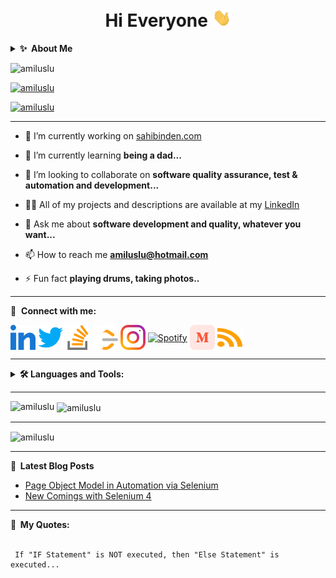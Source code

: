 <h1 align="center">Hi Everyone <img  src="https://raw.githubusercontent.com/amiluslu/amiluslu/main/icons/hi.gif" width=30px"></h1>

<details>
  <summary><b>✨&nbsp;&nbsp;About&nbsp;Me</b></summary>
  <br/>
I'm a Principal in Software Quality Assurance, Test & Automation and would love to combine my passion for quality assurance and test automation with my software development skills to continue building personalized productive products for people and companies.
</details>

<p align="left"> <img src="https://komarev.com/ghpvc/?username=amiluslu&label=Profile%20views&color=0e75b6&style=flat" alt="amiluslu" /> </p>

<p align="left"> <a href="https://github.com/ryo-ma/github-profile-trophy"><img src="https://github-profile-trophy.vercel.app/?username=amiluslu" alt="amiluslu" /></a> </p>

<p align="left"> <a href="https://twitter.com/amiluslu" target="blank"><img src="https://img.shields.io/twitter/follow/amiluslu?logo=twitter&style=for-the-badge" alt="amiluslu" /></a> </p>

---

- 🔭 I’m currently working on [sahibinden.com](https://sahibinden.com)

- 🌱 I’m currently learning **being a dad...**

- 👯 I’m looking to collaborate on **software quality assurance, test & automation and development...**

- 👨‍💻 All of my projects and descriptions are available at my [LinkedIn](https://www.linkedin.com/in/amil-uslu/)

- 💬 Ask me about **software development and quality, whatever you want...**

- 📫 How to reach me **amiluslu@hotmail.com**

- ⚡ Fun fact **playing drums, taking photos..**

---

🔗 &nbsp;**Connect with me:**
<p align="left">
<a href="https://linkedin.com/in/amil-uslu" target="blank"><img align="center" src="https://raw.githubusercontent.com/amiluslu/amiluslu/main/icons/linkedin.svg" alt="amiluslu" height="40" width="40" /></a>
<a href="https://twitter.com/amiluslu" target="blank"><img align="center" src="https://raw.githubusercontent.com/amiluslu/amiluslu/main/icons/twitter.svg" alt="amiluslu" height="40" width="40" /></a>
<a href="https://stackoverflow.com/users/17500533" target="blank"><img align="center" src="https://raw.githubusercontent.com/amiluslu/amiluslu/main/icons/stackoverflow.svg" alt="17500533" height="40" width="40" /></a>
<a href="https://leetcode.com/amiluslu/" target="blank"><img align="center" src="https://raw.githubusercontent.com/amiluslu/amiluslu/main/icons/leetcode.svg" alt="LeetCode" height="40" width="40" /></a>
<a href="https://instagram.com/dreamthesilence" target="blank"><img align="center" src="https://raw.githubusercontent.com/amiluslu/amiluslu/main/icons/instagram.svg" alt="dreamthesilence" height="40" width="40" /></a>
<a href="https://open.spotify.com/user/amiluslu?si=21270d3f006b42a3" target="blank"><img align="center" src="https://cdn.icon-icons.com/icons2/195/PNG/256/Spotify_23464.png" alt="Spotify" height="40" width="40" /></a>
<a href="https://medium.com/@amiluslu" target="blank"><img align="center" src="https://raw.githubusercontent.com/amiluslu/amiluslu/main/icons/medium.svg" alt="@amiluslu" height="40" width="40" /></a>
<a href="https://www.swtestacademy.com/author/amil-uslu/" target="blank"><img align="center" src="https://raw.githubusercontent.com/amiluslu/amiluslu/main/icons/rss.svg" alt="SW Test Academy" height="30" width="40" /></a>

</p>

---

<details>
<summary><b>🛠️  Languages and Tools: </b></summary>
<br/>
<p align="left">
<a href="https://www.selenium.dev" target="_blank" rel="noreferrer"> <img src="https://raw.githubusercontent.com/amiluslu/amiluslu/main/icons/selenium.svg" alt="Selenium" width="40" height="40"/> </a>
<a href="https://testng.org/doc/" target="_blank" rel="noreferrer"> <img src="https://raw.githubusercontent.com/amiluslu/amiluslu/main/icons/testng.png" alt="TestNG" width="50" height="30"/> </a>
<a href="https://bitbucket.org" target="_blank" rel="noreferrer"> <img src="https://raw.githubusercontent.com/amiluslu/amiluslu/main/icons/bitbucket.png" alt="Bitbucket" width="30px" height="30px"/> </a>
<a href="https://github.com/amiluslu" target="_blank" rel="noreferrer"> <img src="https://raw.githubusercontent.com/amiluslu/amiluslu/main/icons/github.png" alt="Github" width="30px" height="30px"/> </a>
<a href="https://appium.io" target="_blank" rel="noreferrer"> <img src="https://raw.githubusercontent.com/amiluslu/amiluslu/main/icons/appium.jpeg" alt="Appium" width="30px" height="30px"/> </a>
<a href="https://maven.apache.org" target="_blank" rel="noreferrer"> <img src="https://raw.githubusercontent.com/amiluslu/amiluslu/main/icons/maven.png" alt="Maven" width="30px" height="30px"/> </a>
<a href="https://www.atlassian.com/software/jira" target="_blank" rel="noreferrer"> <img src="https://raw.githubusercontent.com/amiluslu/amiluslu/main/icons/jira.png" alt="Jira" width="30px" height="30px"/> </a>
<a href="https://www.gurock.com/testrail/" target="_blank" rel="noreferrer"> <img src="https://raw.githubusercontent.com/amiluslu/amiluslu/main/icons/testrail.jpeg" alt="TestRail" width="30px" height="30px"/> </a>
<a href="https://cucumber.io" target="_blank" rel="noreferrer"> <img src="https://raw.githubusercontent.com/amiluslu/amiluslu/main/icons/cucumber.png" alt="Cucumber" width="30px" height="30px"/> </a>
<a href="https://rest-assured.io" target="_blank" rel="noreferrer"> <img src="https://raw.githubusercontent.com/amiluslu/amiluslu/main/icons/restassured.png" alt="RestAssured" width="30px" height="30px"/> </a>
<a href="https://junit.org/junit5/" target="_blank" rel="noreferrer"> <img src="https://raw.githubusercontent.com/amiluslu/amiluslu/main/icons/junit.png" alt="JUnit" width="50px" height="30px"/> </a>
<a href="https://codecept.io" target="_blank" rel="noreferrer"> <img src="https://raw.githubusercontent.com/amiluslu/amiluslu/main/icons/codecept.svg" alt="CodeceptJS" width="30px" height="30px"/> </a>
<a href="https://www.redhat.com/en/technologies/cloud-computing/openshift" target="_blank" rel="noreferrer"> <img src="https://raw.githubusercontent.com/amiluslu/amiluslu/main/icons/openshift.png" alt="Openshift" width="30px" height="30px"/> </a>
<a href="https://medium.com/xcuitest" target="_blank" rel="noreferrer"> <img src="https://raw.githubusercontent.com/amiluslu/amiluslu/main/icons/xcuitest.png" alt="android" width="30px" height="30px"/> </a>
<a href="https://jmeter.apache.org" target="_blank" rel="noreferrer"> <img src="https://raw.githubusercontent.com/amiluslu/amiluslu/main/icons/jmeter.svg" alt="android" width="30px" height="30px"/> </a>
<a href="https://www.neotys.com" target="_blank" rel="noreferrer"> <img src="https://raw.githubusercontent.com/amiluslu/amiluslu/main/icons/neoload.png" alt="android" width="30px" height="30px"/> </a>
<a href="https://www.geeksforgeeks.org/software-engineering-software-quality-assurance/" target="_blank" rel="noreferrer"> <img src="https://raw.githubusercontent.com/amiluslu/amiluslu/main/icons/qa.jpg" alt="android" width="30px" height="30px"/> </a>
<a href="https://developer.android.com" target="_blank" rel="noreferrer"> <img src="https://raw.githubusercontent.com/amiluslu/amiluslu/main/icons/android.svg" alt="android" width="40" height="40"/> </a> 
<a href="https://angular.io" target="_blank" rel="noreferrer"> <img src="https://raw.githubusercontent.com/amiluslu/amiluslu/main/icons/angular.svg" alt="angular" width="40" height="40"/> </a> 
<a href="https://www.gnu.org/software/bash/" target="_blank" rel="noreferrer"> <img src="https://raw.githubusercontent.com/amiluslu/amiluslu/main/icons/bash.svg" alt="bash" width="40" height="40"/> </a> 
<a href="https://getbootstrap.com" target="_blank" rel="noreferrer"> <img src="https://raw.githubusercontent.com/amiluslu/amiluslu/main/icons/bootstrap.svg" alt="bootstrap" width="40" height="40"/> </a> 
<a href="https://www.cprogramming.com/" target="_blank" rel="noreferrer"> <img src="https://raw.githubusercontent.com/amiluslu/amiluslu/main/icons/c.svg" alt="c" width="40" height="40"/> </a> 
<a href="https://cassandra.apache.org/" target="_blank" rel="noreferrer"> <img src="https://raw.githubusercontent.com/amiluslu/amiluslu/main/icons/cassandra.svg" alt="cassandra" width="40" height="40"/> </a> 
<a href="https://couchdb.apache.org/" target="_blank" rel="noreferrer"> <img src="https://raw.githubusercontent.com/amiluslu/amiluslu/main/icons/couchdb.svg" alt="couchdb" width="40" height="40"/> </a> 
<a href="https://www.cplusplus.com" target="_blank" rel="noreferrer"> <img src="https://raw.githubusercontent.com/amiluslu/amiluslu/main/icons/cpp.svg" alt="cplusplus" width="40" height="40"/> </a> 
<a href="https://www.w3schools.com/cs/" target="_blank" rel="noreferrer"> <img src="https://raw.githubusercontent.com/amiluslu/amiluslu/main/icons/csharp.svg" alt="csharp" width="40" height="40"/> </a> 
<a href="https://css-tricks.com" target="_blank" rel="noreferrer"> <img src="https://raw.githubusercontent.com/amiluslu/amiluslu/main/icons/css.svg" alt="css3" width="40" height="40"/> </a> 
<a href="https://www.cypress.io" target="_blank" rel="noreferrer"> <img src="https://raw.githubusercontent.com/amiluslu/amiluslu/main/icons/cypress.svg" alt="cypress" width="40" height="40"/> </a> 
<a href="https://www.docker.com/" target="_blank" rel="noreferrer"> <img src="https://raw.githubusercontent.com/amiluslu/amiluslu/main/icons/docker.svg" alt="docker" width="40" height="40"/> </a> 
<a href="https://dotnet.microsoft.com/" target="_blank" rel="noreferrer"> <img src="https://raw.githubusercontent.com/amiluslu/amiluslu/main/icons/dotnet.svg" alt="dotnet" width="40" height="40"/> </a> 
<a href="https://www.elastic.co" target="_blank" rel="noreferrer"> <img src="https://raw.githubusercontent.com/amiluslu/amiluslu/main/icons/elasticsearch.svg" alt="elasticsearch" width="40" height="40"/> </a> 
<a href="https://expressjs.com" target="_blank" rel="noreferrer"> <img src="https://raw.githubusercontent.com/amiluslu/amiluslu/main/icons/express.svg" alt="express" width="40" height="40"/> </a> 
<a href="https://firebase.google.com/" target="_blank" rel="noreferrer"> <img src="https://raw.githubusercontent.com/amiluslu/amiluslu/main/icons/firebase.svg" alt="firebase" width="40" height="40"/> </a> 
<a href="https://git-scm.com/" target="_blank" rel="noreferrer"> <img src="https://raw.githubusercontent.com/amiluslu/amiluslu/main/icons/git.svg" alt="git" width="40" height="40"/> </a> 
<a href="https://grafana.com" target="_blank" rel="noreferrer"> <img src="https://raw.githubusercontent.com/amiluslu/amiluslu/main/icons/grafana.svg" alt="grafana" width="40" height="40"/> </a> 
<a href="https://graphql.org" target="_blank" rel="noreferrer"> <img src="https://raw.githubusercontent.com/amiluslu/amiluslu/main/icons/graphql.svg" alt="graphql" width="40" height="40"/> </a> 
<a href="https://heroku.com" target="_blank" rel="noreferrer"> <img src="https://raw.githubusercontent.com/amiluslu/amiluslu/main/icons/heroku.svg" alt="heroku" width="40" height="40"/> </a> 
<a href="https://www.w3.org/html/" target="_blank" rel="noreferrer"> <img src="https://raw.githubusercontent.com/amiluslu/amiluslu/main/icons/html.svg" alt="html5" width="40" height="40"/> </a> 
<a href="https://gohugo.io/" target="_blank" rel="noreferrer"> <img src="https://raw.githubusercontent.com/amiluslu/amiluslu/main/icons/hugo.svg" alt="hugo" width="40" height="40"/> </a> 
<a href="https://www.java.com" target="_blank" rel="noreferrer"> <img src="https://raw.githubusercontent.com/amiluslu/amiluslu/main/icons/java.svg" alt="java" width="40" height="40"/> </a> 
<a href="https://www.javascript.com" target="_blank" rel="noreferrer"> <img src="https://raw.githubusercontent.com/amiluslu/amiluslu/main/icons/javascript.svg" alt="javascript" width="40" height="40"/> </a> 
<a href="https://www.jenkins.io" target="_blank" rel="noreferrer"> <img src="https://raw.githubusercontent.com/amiluslu/amiluslu/main/icons/jenkins.svg" alt="jenkins" width="40" height="40"/> </a> 
<a href="https://jestjs.io" target="_blank" rel="noreferrer"> <img src="https://raw.githubusercontent.com/amiluslu/amiluslu/main/icons/jest.svg" alt="jest" width="40" height="40"/> </a> 
<a href="https://www.elastic.co/kibana" target="_blank" rel="noreferrer"> <img src="https://raw.githubusercontent.com/amiluslu/amiluslu/main/icons/kibana.svg" alt="kibana" width="40" height="40"/> </a> 
<a href="https://kubernetes.io" target="_blank" rel="noreferrer"> <img src="https://raw.githubusercontent.com/amiluslu/amiluslu/main/icons/kubernetes.svg" alt="kubernetes" width="40" height="40"/> </a> 
<a href="https://www.linux.org/" target="_blank" rel="noreferrer"> <img src="https://raw.githubusercontent.com/amiluslu/amiluslu/main/icons/linux.svg" alt="linux" width="40" height="40"/> </a>  
<a href="https://www.mongodb.com/" target="_blank" rel="noreferrer"> <img src="https://raw.githubusercontent.com/amiluslu/amiluslu/main/icons/mongodb.svg" alt="mongodb" width="40" height="40"/> </a> 
<a href="https://www.microsoft.com/en-us/sql-server" target="_blank" rel="noreferrer"> <img src="https://raw.githubusercontent.com/amiluslu/amiluslu/main/icons/mssql.svg" alt="mssql" width="40" height="40"/> </a> 
<a href="https://www.mysql.com/" target="_blank" rel="noreferrer"> <img src="https://raw.githubusercontent.com/amiluslu/amiluslu/main/icons/mysql.svg" alt="mysql" width="40" height="40"/> </a> 
<a href="https://www.nginx.com" target="_blank" rel="noreferrer"> <img src="https://raw.githubusercontent.com/amiluslu/amiluslu/main/icons/nginx.svg" alt="nginx" width="40" height="40"/> </a> 
<a href="https://nodejs.org" target="_blank" rel="noreferrer"> <img src="https://raw.githubusercontent.com/amiluslu/amiluslu/main/icons/nodejs.svg" alt="nodejs" width="40" height="40"/> </a> 
<a href="https://developer.apple.com/library/archive/documentation/Cocoa/Conceptual/ProgrammingWithObjectiveC/Introduction/Introduction.html" target="_blank" rel="noreferrer"> <img src="https://raw.githubusercontent.com/amiluslu/amiluslu/main/icons/objectivec.svg" alt="objectivec" width="40" height="40"/> </a> 
<a href="https://opencv.org/" target="_blank" rel="noreferrer"> <img src="https://raw.githubusercontent.com/amiluslu/amiluslu/main/icons/opencv.svg" alt="opencv" width="40" height="40"/> </a> 
<a href="https://www.oracle.com/" target="_blank" rel="noreferrer"> <img src="https://raw.githubusercontent.com/amiluslu/amiluslu/main/icons/oracle.svg" alt="oracle" width="40" height="40"/> </a> 
<a href="https://www.postgresql.org" target="_blank" rel="noreferrer"> <img src="https://raw.githubusercontent.com/amiluslu/amiluslu/main/icons/postgresql.svg" alt="postgresql" width="40" height="40"/> </a> 
<a href="https://postman.com" target="_blank" rel="noreferrer"> <img src="https://raw.githubusercontent.com/amiluslu/amiluslu/main/icons/postman.svg" alt="postman" width="40" height="40"/> </a>
<a href="https://www.rabbitmq.com" target="_blank" rel="noreferrer"> <img src="https://raw.githubusercontent.com/amiluslu/amiluslu/main/icons/rabbitmq.svg" alt="rabbitMQ" width="40" height="40"/> </a> 
<a href="https://reactjs.org/" target="_blank" rel="noreferrer"> <img src="https://raw.githubusercontent.com/amiluslu/amiluslu/main/icons/react.png" alt="react" width="40" height="40"/> </a>  
<a href="https://redis.io" target="_blank" rel="noreferrer"> <img src="https://raw.githubusercontent.com/amiluslu/amiluslu/main/icons/redis.svg" alt="redis" width="40" height="40"/> </a> 
<a href="https://redux.js.org" target="_blank" rel="noreferrer"> <img src="https://raw.githubusercontent.com/amiluslu/amiluslu/main/icons/redux.svg" alt="redux" width="40" height="40"/> </a>  
<a href="https://spring.io/" target="_blank" rel="noreferrer"> <img src="https://raw.githubusercontent.com/amiluslu/amiluslu/main/icons/spring.svg" alt="spring" width="40" height="40"/> </a> 
<a href="https://www.sqlite.org/" target="_blank" rel="noreferrer"> <img src="https://raw.githubusercontent.com/amiluslu/amiluslu/main/icons/sqlite.svg" alt="sqlite" width="40" height="40"/> </a> 
<a href="https://developer.apple.com/swift/" target="_blank" rel="noreferrer"> <img src="https://raw.githubusercontent.com/amiluslu/amiluslu/main/icons/swift.svg" alt="swift" width="40" height="40"/> </a> 
<a href="https://travis-ci.org" target="_blank" rel="noreferrer"> <img src="https://raw.githubusercontent.com/amiluslu/amiluslu/main/icons/travisci.svg" alt="travisci" width="40" height="40"/> </a> 
<a href="https://www.typescriptlang.org/" target="_blank" rel="noreferrer"> <img src="https://raw.githubusercontent.com/amiluslu/amiluslu/main/icons/typescript.svg" alt="typescript" width="40" height="40"/> </a> 
</p>
</details>

---

<p><img align="left" src="https://github-readme-stats.vercel.app/api/top-langs?username=amiluslu&show_icons=true&locale=en&layout=compact" alt="amiluslu" /></p>

<p>&nbsp;<img align="center" src="https://github-readme-stats.vercel.app/api?username=amiluslu&show_icons=true&locale=en" alt="amiluslu" /></p>

---

<p><img align="center" src="https://github-readme-streak-stats.herokuapp.com/?user=amiluslu&" alt="amiluslu" /></p>

---

<b>📕&nbsp;&nbsp;Latest Blog Posts</b>
<!-- BLOG-POST-LIST:START -->
- [Page Object Model in Automation via Selenium](https://amiluslu.medium.com/page-object-model-in-automation-via-selenium-f6b6e8bb6b99?source=rss-6f653671c775------2)
- [New Comings with Selenium 4](https://amiluslu.medium.com/new-comings-with-selenium-4-fdf95311e700?source=rss-6f653671c775------2)
<!-- BLOG-POST-LIST:END -->

---

<summary><b>💬&nbsp;&nbsp;My Quotes: </b></summary>
<br/>

     If "IF Statement" is NOT executed, then "Else Statement" is executed...


